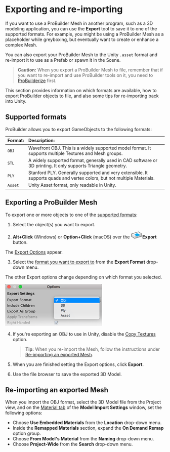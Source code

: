 # Exporting and re-importing

If you want to use a ProBuilder Mesh in another program, such as a 3D modeling application, you can use the **Export** tool to save it to one of the supported formats. For example, you might be using a ProBuilder Mesh as a placeholder while greyboxing, but eventually want to create or enhance a complex Mesh.

You can also export your ProBuilder Mesh to the Unity `.asset` format and re-import it to use as a Prefab or spawn it in the Scene. 

> **Caution:** When you export a ProBuilder Mesh to file, remember that if you want to re-import and use ProBuilder tools on it, you need to [ProBuilderize](Object_ProBuilderize.md) first.

This section provides information on which formats are available, how to export ProBuilder objects to file, and also some tips for re-importing back into Unity.



<a name="formats"></a>

## Supported formats

ProBuilder allows you to export GameObjects to the following formats:

| **Format:** | **Description:**                                           |
| :------------ | :----------------------------------------------------------- |
| `OBJ`         | Wavefront OBJ. This is a widely supported model format. It supports multiple Textures and Mesh groups. |
| `STL`         | A widely supported format, generally used in CAD software or 3D printing. It only supports Triangle geometry. |
| `PLY`         | Stanford PLY. Generally supported and very extensible. It supports quads and vertex colors, but not multiple Materials. |
| `Asset`       | Unity Asset format, only readable in Unity.                  |



<a name="export"></a>

## Exporting a ProBuilder Mesh

To export one or more objects to one of the [supported formats](#formats):

1. Select the object(s) you want to export.

2. **Alt+Click** (Windows) or **Option+Click** (macOS) over the ![Export Icon](images/icons/Object_Export.png)**Export** button.

  The [Export Options](Object_Export.md) appear.

3. Select the [format you want to export to](#export) from the **Export Format** drop-down menu.

  The other Export options change depending on which format you selected.

  ![Export options](images/Object_Export_props.png)

4. If you're exporting an OBJ to use in Unity, disable the [Copy Textures](Object_Export.md) option. 

	> **Tip:** When you re-import the Mesh, follow the instructions under [Re-importing an exported Mesh](#reimport).

5. When you are finished setting the Export options, click **Export**.

6. Use the file browser to save the exported 3D Model.



<a name="reimport"></a>

## Re-importing an exported Mesh

When you import the OBJ format, select the 3D Model file from the Project view, and on the [Material tab](https://docs.unity3d.com/Manual/FBXImporter-Materials.html) of the **Model Import Settings** window, set the following options:

- Choose **Use Embedded Materials** from the **Location** drop-down menu.
- Inside the **Remapped Materials** section, expand the **On Demand Remap** option group.
- Choose **From Model's Material** from the **Naming** drop-down menu.
- Choose **Project-Wide** from the **Search** drop-down menu.